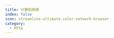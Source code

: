 ```yaml
---
title: 计算机网络
index: false
icon: streamline-ultimate-color:network-browser
category:
  - Http
---
```


<Catalog />
